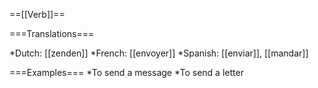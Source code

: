 ==[[Verb]]==

===Translations===

*Dutch: [[zenden]]
*French: [[envoyer]]
*Spanish: [[enviar]], [[mandar]]

===Examples===
*To send a message
*To send a letter